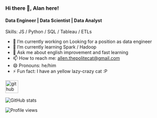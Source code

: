 ### Hi there 👋, Alan here!
#### Data Engineer | Data Scientist | Data Analyst

Skills: JS / Python / SQL / Tableau / ETLs

- 🔭 I’m currently working on Looking for a position as data engineer 
- 🌱 I’m currently learning Spark / Hadoop 
- 💬 Ask me about english improvement and fast learning 
- 📫 How to reach me: allen.thepolitecat@gmail.com 
- 😄 Pronouns: he/him 
- ⚡ Fun fact: I have an yellow lazy-crazy cat :P 


[<img src='https://cdn.jsdelivr.net/npm/simple-icons@3.0.1/icons/github.svg' alt='github' height='40'>](https://github.com/AllenRodger22)  

![GitHub stats](https://github-readme-stats.vercel.app/api?username=AllenRodger22&show_icons=true)  

![Profile views](https://gpvc.arturio.dev/AllenRodger22)  
